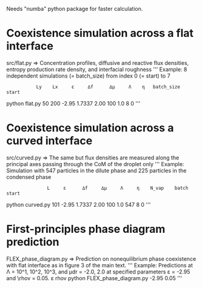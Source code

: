 Needs "numba" python package for faster calculation.

# Coexistence simulation across a flat interface
src/flat.py => Concentration profiles, diffusive and reactive flux densities, entropy production rate density, and interfacial roughness
'''
Example: 8 independent simulations (= batch_size) from index 0 (= start) to 7

               Ly    Lx     ε     ∆f      ∆µ     Λ    η   batch_size   start
python flat.py 50   200   -2.95  1.7337  2.00   100  1.0      8          0 
'''

# Coexistence simulation across a curved interface
src/curved.py => The same but flux densities are measured along the principal axes passing through the CoM of the droplet only
'''
Example: Simulation with 547 particles in the dilute phase and 225 particles in the condensed phase

                   L     ε      ∆f     ∆µ     Λ     η    N_vap    batch   start
python curved.py  101  -2.95  1.7337  2.00   100   1.0    547       8       0 
'''

# First-principles phase diagram prediction
FLEX_phase_diagram.py => Prediction on nonequilibrium phase coexistence with flat interface as in figure 3 of the main text.
'''
Example: Predictions at Λ = 10^1, 10^2, 10^3, and µdr = -2.0, 2.0 at specified parameters ε = -2.95 and \rhov = 0.05.
                                 ε     rhov
python FLEX_phase_diagram.py   -2.95   0.05
'''
